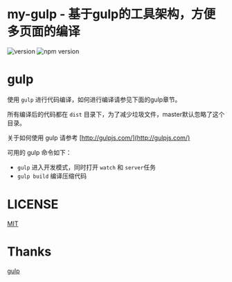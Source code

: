 # my-gulp - 基于gulp的工具架构，方便多页面的编译
![version](https://img.shields.io/badge/version-%20v1.1.0%20-green.svg)
![npm version](https://img.shields.io/badge/npm-%20v1.2.0%20-blue.svg)
# gulp

使用 `gulp` 进行代码编译，如何进行编译请参见下面的gulp章节。

所有编译后的代码都在 `dist` 目录下，为了减少垃圾文件，master默认忽略了这个目录。

关于如何使用 gulp 请参考 [http://gulpjs.com/](http://gulpjs.com/)

可用的 gulp 命令如下：

- `gulp` 进入开发模式，同时打开 `watch` 和 `server`任务
- `gulp build` 编译压缩代码


# LICENSE

[MIT](https://opensource.org/licenses/MIT)

# Thanks

[gulp](http://gulpjs.com/)


